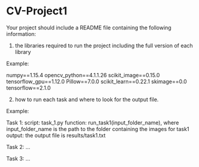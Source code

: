 # CV-Project1
Your project should include a README file containing the following information:

1. the libraries required to run the project including the full version of each library

Example:

numpy==1.15.4
opencv_python==4.1.1.26
scikit_image==0.15.0
tensorflow_gpu==1.12.0
Pillow==7.0.0
scikit_learn==0.22.1
skimage==0.0
tensorflow==2.1.0

2. how to run each task and where to look for the output file.

Example:

Task 1: 
script: task_1.py
function: run_task1(input_folder_name), where input_folder_name is the path to the folder containing the images for task1
output: the output file is results/task1.txt

Task 2: ...

Task 3: ...
